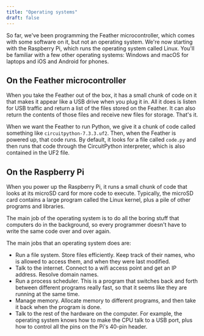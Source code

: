 ```yaml
---
title: "Operating systems"
draft: false
---
```


So far, we've been programming the Feather microcontroller, which comes with some software on it, but not an operating system. We're now starting with the Raspberry Pi, which runs the operating system called Linux. You'll be familiar with a few other operating systems: Windows and macOS for laptops and iOS and Android for phones.

## On the Feather microcontroller

When you take the Feather out of the box, it has a small chunk of code on it that makes it appear like a USB drive when you plug it in. All it does is listen for USB traffic and return a list of the files stored on the Feather. It can also return the contents of those files and receive new files for storage. That's it.

When we want the Feather to run Python, we give it a chunk of code called something like `circuitpython-7.3.3.uf2`. Then, when the Feather is powered up, that code runs. By default, it looks for a file called `code.py` and then runs that code through the CircuitPython interpreter, which is also contained in the UF2 file.

## On the Raspberry Pi

When you power up the Raspberry Pi, it runs a small chunk of code that looks at its microSD card for more code to execute. Typically, the microSD card contains a large program called the Linux kernel, plus a pile of other programs and libraries.

The main job of the operating system is to do all the boring stuff that computers do in the background, so every programmer doesn't have to write the same code over and over again.

The main jobs that an operating system does are:

* Run a file system. Store files efficiently. Keep track of their names, who is allowed to access them, and when they were last modified.
* Talk to the internet. Connect to a wifi access point and get an IP address. Resolve domain names.
* Run a process scheduler. This is a program that switches back and forth between different programs really fast, so that it seems like they are running at the same time.
* Manage memory. Allocate memory to different programs, and then take it back when the program is done.
* Talk to the rest of the hardware on the computer. For example, the operating system knows how to make the CPU talk to a USB port, plus how to control all the pins on the Pi's 40-pin header.
